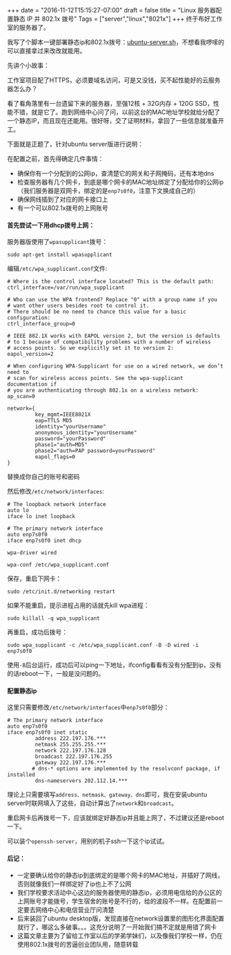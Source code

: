 +++
date = "2016-11-12T15:15:27-07:00"
draft = false
title = "Linux 服务器配置静态 IP 并 802.1x 拨号"
Tags = ["server","linux","8021x"]
+++
终于布好工作室的服务器了。

我写了个脚本一键部署静态ip和802.1x拨号：[ubuntu-server.sh](https://gist.github.com/chongg039/3310467e329e00de3b6b04aaae646f3c)，不想看我啰嗦的可以直接拿过来改改就能用。

先讲个小故事：

工作室项目配了HTTPS，必须要域名访问，可是又没钱，买不起性能好的云服务器怎么办？

看了看角落里有一台遗留下来的服务器，至强12核 + 32G内存 + 120G SSD，性能不错，就是它了。跑到网络中心问了问，以前这台的MAC地址学校就给分配了一个静态IP，而且现在还能用。很好呀，交了证明材料，拿回了一些信息就准备开工。

下面就是正题了，针对ubuntu server版进行说明：

在配置之前，首先得确定几件事情：

- 确保你有一个分配到的公网ip，查清楚它的网关和子网掩码，还有本地dns
- 检查服务器有几个网卡，到底是哪个网卡的MAC地址绑定了分配给你的公网ip（我们服务器是双网卡，绑定的是`enp7s0f0`，注意下文换成自己的）
- 确保网线插到了对应的网卡接口上
- 有一个可以802.1x拨号的上网账号

#### 首先尝试一下用dhcp拨号上网：

服务器版使用了`wpasupplicant`拨号：

```
sudo apt-get install wpasupplicant
```

编辑`/etc/wpa_supplicant.conf`文件:

```
# Where is the control interface located? This is the default path:
ctrl_interface=/var/run/wpa_supplicant

# Who can use the WPA frontend? Replace "0" with a group name if you
# want other users besides root to control it.
# There should be no need to chance this value for a basic configuration:
ctrl_interface_group=0

# IEEE 802.1X works with EAPOL version 2, but the version is defaults
# to 1 because of compatibility problems with a number of wireless
# access points. So we explicitly set it to version 2:
eapol_version=2

# When configuring WPA-Supplicant for use on a wired network, we don’t need to
# scan for wireless access points. See the wpa-supplicant documentation if
# you are authenticating through 802.1x on a wireless network:
ap_scan=0

network={
 ​        key_mgmt=IEEE8021X
         eap=TTLS MD5
 ​        identity="yourUsername"
         anonymous_identity="yourUsername"
 ​        password="yourPassword"
 ​        phase1="auth=MD5"
 ​        phase2="auth=PAP password=yourPassword"
 ​        eapol_flags=0
}
```

替换成你自己的账号和密码

然后修改`/etc/network/interfaces`:

```
# The loopback network interface
auto lo
iface lo inet loopback

# The primary network interface
auto enp7s0f0
iface enp7s0f0 inet dhcp

wpa-driver wired

wpa-conf /etc/wpa_supplicant.conf
```

保存，重启下网卡：

```
sudo /etc/init.d/networking restart
```

如果不能重启，提示进程占用的话就先kill wpa进程：

```
sudo killall -q wpa_supplicant
```

再重启，成功后拨号：

```
sudo wpa_supplicant -c /etc/wpa_supplicant.conf -B -D wired -i enp7s0f0
```

使用`-B`后台运行，成功后可以ping一下地址，ifconfig看看有没有分配到ip，没有的话reboot一下，一般是没问题的。

#### 配置静态ip

这里只需要修改`/etc/network/interfaces`中`enp7s0f0`部分：

```
# The primary network interface
auto enp7s0f0
iface enp7s0f0 inet static
         address 222.197.176.***
         netmask 255.255.255.***
​         network 222.197.176.128
 ​        broadcast 222.197.176.255
 		 gateway 222.197.176.***
​		 # dns-* options are implemented by the resolvconf package, if installed
		 dns-nameservers 202.112.14.***
```

理论上只需要填写`address、netmask、gateway、dns`即可，我在安装ubuntu server时联网填入了这些，自动计算出了`network`和`broadcast`。

重启网卡后再拨号一下，应该就绑定好静态ip并且能上网了，不过建议还是reboot一下。

可以装个`openssh-server`，用别的机子ssh一下这个ip试试。

#### 后记：

- 一定要确认给你的静态ip到底绑定的是哪个网卡的MAC地址，并插好了网线，否则就像我们一样绑定好了ip也上不了公网
- 我们学校要求活动中心这边的服务器使用的静态ip，必须用电信给的办公区的上网账号才能拨号，学生宿舍的账号是不行的，给的波段不一样。在配置前一定要去网络中心和电信营业厅问清楚
- 后来装回了ubuntu desktop版，发现直接在network设置里的图形化界面配置就行了，哪这么多破事。。。这充分说明了一开始我们搞不定就是用错了网卡
- 这篇文章主要为了留给工作室以后的学弟学妹们，以及像我们学校一样，仍在使用802.1x拨号的苦逼创业团队用，随意转载